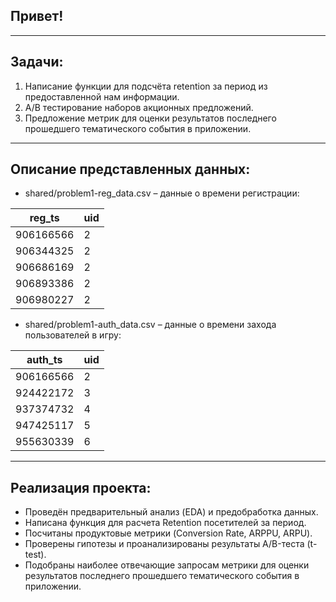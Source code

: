 ## **Привет!**

<hr>

## **Задачи**:
1. Написание функции для подсчёта retention за период из предоставленной нам информации.
2. A/B тестирование наборов акционных предложений.
3. Предложение метрик для оценки результатов последнего прошедшего тематического события в приложении.

<hr>

## **Описание представленных данных**:

- shared/problem1-reg_data.csv – данные о времени регистрации:
   
| reg_ts    |uid|
|-----------|---|
| 906166566 | 2 | 
| 906344325 | 2 | 
| 906686169 | 2 | 
| 906893386 | 2 | 
| 906980227 | 2 |
  
- shared/problem1-auth_data.csv – данные о времени захода пользователей в игру:
  
| auth_ts   |uid| 
|-----------|---|
| 906166566 | 2 | 
| 924422172 | 3 | 
| 937374732 | 4 | 
| 947425117 | 5 | 
| 955630339 | 6 |

<hr>

## **Реализация проекта**:
* Проведён предварительный анализ (EDA) и предобработка данных. 
* Написана функция для расчета Retention посетителей за период.
* Посчитаны продуктовые метрики (Conversion Rate, ARPPU, ARPU).
* Проверены гипотезы и проанализированы результаты А/B-теста (t-test).
* Подобраны наиболее отвечающие запросам метрики для оценки результатов последнего прошедшего тематического события в приложении.
